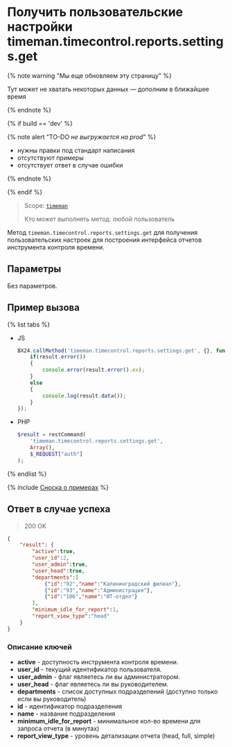 # Получить пользовательские настройки timeman.timecontrol.reports.settings.get

{% note warning "Мы еще обновляем эту страницу" %}

Тут может не хватать некоторых данных — дополним в ближайшее время

{% endnote %}

{% if build == 'dev' %}

{% note alert "TO-DO _не выгружается на prod_" %}

- нужны правки под стандарт написания
- отсутствуют примеры
- отсутствует ответ в случае ошибки

{% endnote %}

{% endif %}

> Scope: [`timeman`](../../scopes/permissions.md)
>
> Кто может выполнять метод: любой пользователь

Метод `timeman.timecontrol.reports.settings.get` для получения пользовательских настроек для построения интерфейса отчетов инструмента контроля времени.

## Параметры

Без параметров.

## Пример вызова

{% list tabs %}

- JS

    ```js
    BX24.callMethod('timeman.timecontrol.reports.settings.get', {}, function(result){
        if(result.error())
        {
            console.error(result.error().ex);
        }
        else
        {
            console.log(result.data());
        }
    });
    ```

- PHP

    ```php
    $result = restCommand(
        'timeman.timecontrol.reports.settings.get',
        Array(),
        $_REQUEST["auth"]
    );    
    ```

{% endlist %}

{% include [Сноска о примерах](../../../_includes/examples.md) %}

## Ответ в случае успеха

> 200 OK
```json
{
    "result": {
        "active":true,
        "user_id":2,
        "user_admin":true,
        "user_head":true,
        "departments":[
            {"id":"92","name":"Калининградский филиал"},
            {"id":"93","name":"Администрация"},
            {"id":"106","name":"ИТ-отдел"}
        ],
        "minimum_idle_for_report":1,
        "report_view_type":"head"
    }
}
```

### Описание ключей

- **active** - доступность инструмента контроля времени.
- **user_id** - текущий идентификатор пользователя.
- **user_admin** - флаг являетесь ли вы администратором.
- **user_head** - флаг являетесь ли вы руководителем.
- **departments** - список доступных подразделений (доступно только если вы руководитель)
- **id** - идентификатор подразделения
- **name** - название подразделения
- **minimum_idle_for_report** - минимальное кол-во времени для запроса отчета (в минутах)
- **report_view_type** - уровень детализации отчета (head, full, simple)